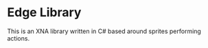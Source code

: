 Edge Library
===========

This is an XNA library written in C# based around sprites performing actions.
